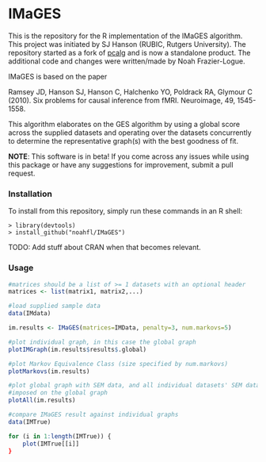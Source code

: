 # IMaGES

This is the repository for the R implementation of the IMaGES algorithm. This project was initiated by SJ Hanson (RUBIC, Rutgers University). The repository started as a fork of [pcalg](https://CRAN.R-project.org/package=pcalg) and is now a standalone product. The additional code and changes were written/made by Noah Frazier-Logue.

IMaGES is based on the paper 

Ramsey JD, Hanson SJ, Hanson C, Halchenko YO, Poldrack RA, Glymour C (2010). Six problems for causal inference from fMRI. Neuroimage, 49, 1545-1558.

This algorithm elaborates on the GES algorithm by using a global score across the supplied datasets and operating over the datasets concurrently to determine the representative graph(s) with the best goodness of fit.


**NOTE**: This software is in beta! If you come across any issues while using this package or have any suggestions for improvement, submit a pull request.

### Installation

To install from this repository, simply run these commands in an R shell:

```
> library(devtools)
> install_github("noahfl/IMaGES")
```

TODO: Add stuff about CRAN when that becomes relevant.

### Usage

```R
#matrices should be a list of >= 1 datasets with an optional header
matrices <- list(matrix1, matrix2,...)

#load supplied sample data
data(IMdata)

im.results <- IMaGES(matrices=IMData, penalty=3, num.markovs=5)

#plot individual graph, in this case the global graph
plotIMGraph(im.results$results$.global)

#plot Markov Equivalence Class (size specified by num.markovs)
plotMarkovs(im.results)

#plot global graph with SEM data, and all individual datasets' SEM data
#imposed on the global graph
plotAll(im.results)

#compare IMaGES result against individual graphs
data(IMTrue)

for (i in 1:length(IMTrue)) {
    plot(IMTrue[[i]]
}

```
